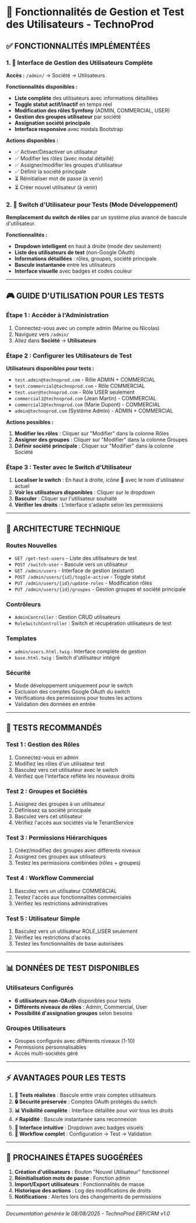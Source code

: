# 🎯 Fonctionnalités de Gestion et Test des Utilisateurs - TechnoProd

## ✅ **FONCTIONNALITÉS IMPLÉMENTÉES**

### **1. 👥 Interface de Gestion des Utilisateurs Complète**

**Accès :** `/admin/` → Société → Utilisateurs

**Fonctionnalités disponibles :**
- **Liste complète** des utilisateurs avec informations détaillées
- **Toggle statut actif/inactif** en temps réel
- **Modification des rôles Symfony** (ADMIN, COMMERCIAL, USER)
- **Gestion des groupes utilisateur** par société
- **Assignation société principale** 
- **Interface responsive** avec modals Bootstrap

**Actions disponibles :**
- ✅ Activer/Désactiver un utilisateur
- ✅ Modifier les rôles (avec modal détaillé)
- ✅ Assigner/modifier les groupes d'utilisateur
- ✅ Définir la société principale
- ⏳ Réinitialiser mot de passe (à venir)
- ⏳ Créer nouvel utilisateur (à venir)

### **2. 🔄 Switch d'Utilisateur pour Tests (Mode Développement)**

**Remplacement du switch de rôles** par un système plus avancé de bascule d'utilisateur.

**Fonctionnalités :**
- **Dropdown intelligent** en haut à droite (mode dev seulement)
- **Liste des utilisateurs de test** (non-Google OAuth)
- **Informations détaillées** : rôles, groupes, société principale
- **Bascule instantanée** entre les utilisateurs
- **Interface visuelle** avec badges et codes couleur

---

## 🎮 **GUIDE D'UTILISATION POUR LES TESTS**

### **Étape 1 : Accéder à l'Administration**
1. Connectez-vous avec un compte admin (Marine ou Nicolas)
2. Naviguez vers `/admin/`
3. Allez dans **Société** → **Utilisateurs**

### **Étape 2 : Configurer les Utilisateurs de Test**
**Utilisateurs disponibles pour tests :**
- `test.admin@technoprod.com` - Rôle ADMIN + COMMERCIAL
- `test.commercial@technoprod.com` - Rôle COMMERCIAL
- `test.user@technoprod.com` - Rôle USER seulement
- `commercial1@technoprod.com` (Jean Martin) - COMMERCIAL
- `commercial2@technoprod.com` (Marie Dupont) - COMMERCIAL
- `admin@technoprod.com` (Système Admin) - ADMIN + COMMERCIAL

**Actions possibles :**
1. **Modifier les rôles** : Cliquer sur "Modifier" dans la colonne Rôles
2. **Assigner des groupes** : Cliquer sur "Modifier" dans la colonne Groupes
3. **Définir société principale** : Cliquer sur "Modifier" dans la colonne Société

### **Étape 3 : Tester avec le Switch d'Utilisateur**
1. **Localiser le switch** : En haut à droite, icône 👥 avec le nom d'utilisateur actuel
2. **Voir les utilisateurs disponibles** : Cliquer sur le dropdown
3. **Basculer** : Cliquer sur l'utilisateur souhaité
4. **Vérifier les droits** : L'interface s'adapte selon les permissions

---

## 🔧 **ARCHITECTURE TECHNIQUE**

### **Routes Nouvelles**
- `GET /get-test-users` - Liste des utilisateurs de test
- `POST /switch-user` - Bascule vers un utilisateur
- `GET /admin/users` - Interface de gestion (existant)
- `POST /admin/users/{id}/toggle-active` - Toggle statut
- `PUT /admin/users/{id}/update-roles` - Modification rôles
- `PUT /admin/users/{id}/groupes` - Gestion groupes et société principale

### **Contrôleurs**
- `AdminController` : Gestion CRUD utilisateurs
- `RoleSwitchController` : Switch et récupération utilisateurs de test

### **Templates**
- `admin/users.html.twig` : Interface complète de gestion
- `base.html.twig` : Switch d'utilisateur intégré

### **Sécurité**
- Mode développement uniquement pour le switch
- Exclusion des comptes Google OAuth du switch
- Vérifications des permissions pour toutes les actions
- Validation des données en entrée

---

## 🎯 **TESTS RECOMMANDÉS**

### **Test 1 : Gestion des Rôles**
1. Connectez-vous en admin
2. Modifiez les rôles d'un utilisateur test
3. Basculez vers cet utilisateur avec le switch
4. Vérifiez que l'interface reflète les nouveaux droits

### **Test 2 : Groupes et Sociétés**
1. Assignez des groupes à un utilisateur
2. Définissez sa société principale  
3. Basculez vers cet utilisateur
4. Vérifiez l'accès aux sociétés via le TenantService

### **Test 3 : Permissions Hiérarchiques**
1. Créez/modifiez des groupes avec différents niveaux
2. Assignez ces groupes aux utilisateurs
3. Testez les permissions combinées (rôles + groupes)

### **Test 4 : Workflow Commercial**
1. Basculez vers un utilisateur COMMERCIAL
2. Testez l'accès aux fonctionnalités commerciales
3. Vérifiez les restrictions administratives

### **Test 5 : Utilisateur Simple**
1. Basculez vers un utilisateur ROLE_USER seulement
2. Vérifiez les restrictions d'accès
3. Testez les fonctionnalités de base autorisées

---

## 📊 **DONNÉES DE TEST DISPONIBLES**

### **Utilisateurs Configurés**
- **6 utilisateurs non-OAuth** disponibles pour tests
- **Différents niveaux de rôles** : Admin, Commercial, User
- **Possibilité d'assignation groupes** selon besoins

### **Groupes Utilisateurs**
- Groupes configurés avec différents niveaux (1-10)
- Permissions personnalisables
- Accès multi-sociétés géré

---

## ⚡ **AVANTAGES POUR LES TESTS**

1. **🎯 Tests réalistes** : Bascule entre vrais comptes utilisateurs
2. **🔒 Sécurité préservée** : Comptes OAuth protégés du switch
3. **📊 Visibilité complète** : Interface détaillée pour voir tous les droits
4. **⚡ Rapidité** : Bascule instantanée sans reconnexion
5. **🎨 Interface intuitive** : Dropdown avec badges visuels
6. **🔄 Workflow complet** : Configuration → Test → Validation

---

## 📝 **PROCHAINES ÉTAPES SUGGÉRÉES**

1. **Création d'utilisateurs** : Bouton "Nouvel Utilisateur" fonctionnel
2. **Réinitialisation mots de passe** : Fonction admin
3. **Import/Export utilisateurs** : Fonctionnalités de masse
4. **Historique des actions** : Log des modifications de droits
5. **Notifications** : Alertes lors des changements de permissions

---

*Documentation générée le 08/08/2025 - TechnoProd ERP/CRM v1.0*